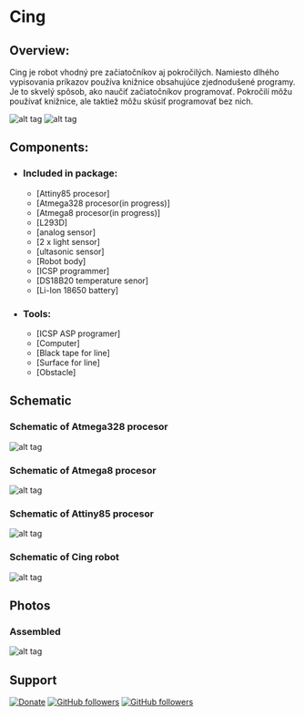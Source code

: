 # Cing

## Overview:
Cing je robot vhodný pre začiatočníkov aj pokročilých. Namiesto dlhého vypisovania príkazov používa knižnice obsahujúce zjednodušené programy. Je to skvelý spôsob, ako naučiť začiatočníkov programovať. Pokročilí môžu používať knižnice, ale taktiež môžu skúsiť programovať bez nich. 

![alt tag](https://github.com/Galeje/Cing/blob/master/Pictures/Cing_digitalmodel1.png)
![alt tag](https://github.com/Galeje/Cing/blob/master/Pictures/Cing_digitalmodel2.png)

## Components:
 - ### Included in package:
   - [Attiny85 procesor]
   - [Atmega328 procesor(in progress)]
   - [Atmega8 procesor(in progress)]
   - [L293D]
   - [analog sensor]
   - [2 x light sensor]
   - [ultasonic sensor]
   - [Robot body]
   - [ICSP programmer]
   - [DS18B20 temperature senor]
   - [Li-Ion 18650 battery]
 - ### Tools:
   - [ICSP ASP programer]
   - [Computer]
   - [Black tape for line]
   - [Surface for line]
   - [Obstacle]
## Schematic
### Schematic of Atmega328 procesor
![alt tag](https://github.com/Galeje/Cing/blob/master/Pictures/Atmega328_Procesor.png)
### Schematic of Atmega8 procesor
![alt tag](https://github.com/Galeje/Cing/blob/master/Pictures/Atmega328_Procesor.png)
### Schematic of Attiny85 procesor
![alt tag](https://github.com/Galeje/Cing/blob/master/Pictures/Attiny85_Procesor.png)
### Schematic of Cing robot
![alt tag](https://github.com/Galeje/Cing/blob/master/Pictures/Cing_Schematic.png)
## Photos
### Assembled
![alt tag](https://github.com/Galeje/Cing/blob/master/Pictures/Assembled_Cing.jpg)
## Support
[![Donate](https://img.shields.io/badge/paypal-donate-yellow.svg)](https://www.paypal.me/StanislavJochman)
[![GitHub followers](https://img.shields.io/github/followers/espadrine.svg?style=social&label=Follow)](https://github.com/StanislavJochman/ATTEMP)
[![GitHub followers](https://img.shields.io/github/followers/espadrine.svg?style=social&label=Follow)](https://github.com/Galeje/Cing)
